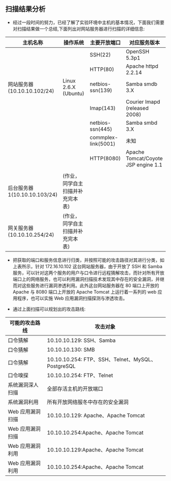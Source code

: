 ## 扫描结果分析
- 经过一段时间的努力，已经了解了实验环境中主机的基本情况，下面我们需要对扫描结果做一个总结,下面列出对网站服务器进行扫描的详细信息:

| 主机名称                            | 操作系统           |     主要开放端口    |   对应服务版本        |  
| ----------------------------------- | ------------------ | ------------------  | ------------------    |
|                                     |                    | SSH(22)             | OpenSSH 5.3p1         | 
|                                     |                    | HTTP(80)            | Apache httpd   2.2.14 |                   |
| 网站服务器(10.10.10.102/24)          | Linux 2.6.X (Ubuntu)     | netbios-ssn(139)    | Samba smdb 3.X        |
|                                     |                    | Imap(143)           | Courier Imapd (released 2008) |
|                                     |                    | netbios-ssn(445)    | Samba smbd 3.X |
|                                     |                    | commplex-link(5001) | 未知           |
|                                     |                    | HTTP(8080)          | Apache Tomcat/Coyote JSP engine 1.1 |
|                                     |                    |                     |                       |
|后台服务器1(10.10.10.103/24)        |(作业，同学自主扫描并补充完本表)          |                       |                       |
|网关服务器(10.10.10.254/24)         |(作业，同学自主扫描并补充完本表)          |                       |                       |

- 把获取的端口和服务信息进行归类，并按照可能的攻击路径对其进行分类，如上表所示，针对 172.16.10.102 这台网站服务器，由于开放了 SSH 和 Samba 服务，可以针对这两个服务的用户与口令进行远程猜解攻击，而针对所有开放端口上的网络服务，也可以利用漏洞扫描技术发现其中存在的安全漏洞，并继而对这些服务进行漏洞渗透利用。此外这台网站服务器在 80 端口上开放的 Apache 与 8080 端口上开放的 Apache Tomcat 上运行着一系列的 web 应用程序，也可以实施 Web 应用漏洞扫描探测与渗透攻击。

- 通过上面扫描可以规划出的攻击路线:

| 可能的攻击路线                      | 攻击对象                                             |      
| ----------------------------------- | ------------------                                   | 
| 口令猜解                            |10.10.10.129: SSH、Samba                              |
| 口令猜解                            |10.10.10.130: SMB                                     | 
| 口令猜解                            |10.10.10.254: FTP、SSH、Telnet、MySQL、PostgreSQL     |
| 口令嗅探                            |10.10.10.254: FTP、Telnet                             | 
| 系统漏洞深人扫描                    |全部存活主机的开放端口                                | 
| 系统漏洞利用                        |所有开放网络服冬中存在的安全漏洞                      | 
| Web 应用漏洞扫描                    |10.10.10.129: Apache、Apache Tomcat                   | 
| Web 应用漏洞扫描                    |10.10.10.254:Apache、Apache Tomcat                    |
| Web 应用漏洞利用                    |10.10.10.129:Apache、Apache Tomcat                    |
| Web 应用漏洞利用                    |10.10.10.254:Apache、Apache Tomcat                    |
